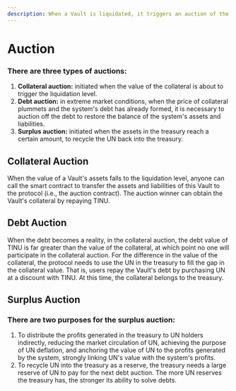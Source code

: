 ```yaml
---
description: When a Vault is liquidated, it triggers an auction of the collateral.
---
```


# Auction

### There are three types of auctions:

1. **Collateral auction:** initiated when the value of the collateral is about to trigger the liquidation level.
2. **Debt auction:** in extreme market conditions, when the price of collateral plummets and the system's debt has already formed, it is necessary to auction off the debt to restore the balance of the system's assets and liabilities.
3. **Surplus auction:** initiated when the assets in the treasury reach a certain amount, to recycle the UN back into the treasury.



## Collateral Auction

When the value of a Vault's assets falls to the liquidation level, anyone can call the smart contract to transfer the assets and liabilities of this Vault to the protocol (i.e., the auction contract). The auction winner can obtain the Vault's collateral by repaying TINU.



## Debt Auction&#x20;

When the debt becomes a reality, in the collateral auction, the debt value of TINU is far greater than the value of the collateral, at which point no one will participate in the collateral auction. For the difference in the value of the collateral, the protocol needs to use the UN in the treasury to fill the gap in the collateral value. That is, users repay the Vault's debt by purchasing UN at a discount with TINU. At this time, the collateral belongs to the treasury.



## Surplus Auction&#x20;

### There are two purposes for the surplus auction:

1. To distribute the profits generated in the treasury to UN holders indirectly, reducing the market circulation of UN, achieving the purpose of UN deflation, and anchoring the value of UN to the profits generated by the system, strongly linking UN's value with the system's profits.
2. To recycle UN into the treasury as a reserve, the treasury needs a large reserve of UN to pay for the next debt auction. The more UN reserves the treasury has, the stronger its ability to solve debts.
